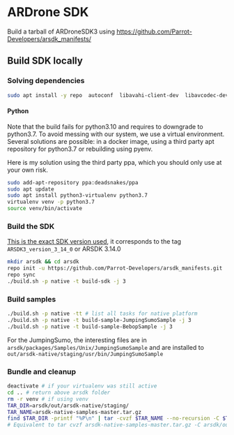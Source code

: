 
# ARDrone SDK

Build a tarball of ARDroneSDK3 using https://github.com/Parrot-Developers/arsdk_manifests/

## Build SDK locally

### Solving dependencies

```bash
sudo apt install -y repo  autoconf  libavahi-client-dev  libavcodec-dev  libavformat-dev  libswscale-dev
```

#### Python

Note that the build fails for python3.10 and requires to downgrade to python3.7. To avoid messing with our system, we use a virtual environment.
Several solutions are possible: in a docker image, using a third party apt repository for python3.7 or rebuilding using pyenv.

Here is my solution using the third party ppa, which you should only use at your own risk.
```bash
sudo add-apt-repository ppa:deadsnakes/ppa
sudo apt update
sudo apt install python3-virtualenv python3.7
virtualenv venv -p python3.7
source venv/bin/activate
```

### Build the SDK

[This is the exact SDK version used](https://github.com/Parrot-Developers/arsdk_manifests/tree/4b50e865427e6f2f2f19be1d4c55ab87a03b804a), it corresponds to the tag `ARSDK3_version_3_14_0` or ARSDK 3.14.0

```bash
mkdir arsdk && cd arsdk
repo init -u https://github.com/Parrot-Developers/arsdk_manifests.git
repo sync
./build.sh -p native -t build-sdk -j 3
```

### Build samples

```bash
./build.sh -p native -tt # list all tasks for native platform
./build.sh -p native -t build-sample-JumpingSumoSample -j 3
./build.sh -p native -t build-sample-BebopSample -j 3
```

For the JumpingSumo, the interesting files are in `arsdk/packages/Samples/Unix/JumpingSumoSample` and are installed to `out/arsdk-native/staging/usr/bin/JumpingSumoSample`

### Bundle and cleanup

```bash
deactivate # if your virtualenv was still active
cd .. # return above arsdk folder
rm -r venv # if using venv
TAR_DIR=arsdk/out/arsdk-native/staging/
TAR_NAME=arsdk-native-samples-master.tar.gz
find $TAR_DIR -printf "%P\n" | tar -cvzf $TAR_NAME --no-recursion -C $TAR_DIR -T -
# Equivalent to tar cvzf arsdk-native-samples-master.tar.gz -C arsdk/out/arsdk-native/staging but without a ./ parent directory
```
